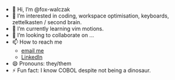 - 👋 Hi, I’m @fox-walczak
- 👀 I’m interested in coding, workspace optimisation, keyboards, zettelkasten / second brain.
- 🌱 I’m currently learning vim motions.
- 💞️ I’m looking to collaborate on ...
- 📫 How to reach me
    - [email me](mailto:fox.walczak+github@gmail.com)
    - [LinkedIn](https://www.linkedin.com/in/fox-walczak/)
- 😄 Pronouns: they/them
- ⚡ Fun fact: I know COBOL despite not being a dinosaur.
